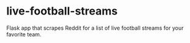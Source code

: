 # live-football-streams
Flask app that scrapes Reddit for a list of live football streams for your favorite team. 
